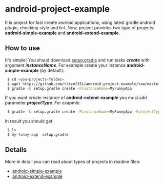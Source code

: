 android-project-example
=======================

It is project for fast create android applications, using latest gradle android plugin,   checking style and lint. Now, project provides two type of projects: **android-simple-example** and **android-extend-example**.

How to use
-----------------------

It's simple! You shoud download [setup.gradle](setup.gradle) and run tasks **_create_** with argument **_instanceName_**. For example create your instance **android-simple-example** (by default):
```bash
 $ cd <you-projects-foldes>
 $ wget https://github.com/tttzof351/android-project-example/raw/master/setup.gradle
 $ gradle -b setup.gradle create -PinstanceName=MyFunnyApp
```
If you want create instance of **android-extend-example** you must add parameter **_projectType_**. For exapmle:
```bash
 $ gradle -b setup.gradle create -PinstanceName=MyFunnyApp -PprojectType=android-extended-example
```

In result you should get:

```bash
 $ ls
 $ my-funny-app  setup.gradle
```

Details
----------------------
More in detail you can read about types of projects in readme files:

 + [android-simple-example](android-simple-example/README.md)
 + [android-extend-example](android-extended-example/README.md)

